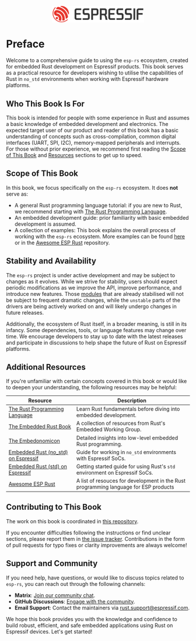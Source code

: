 <p style="text-align:center;"><img src="./assets/esp-logo-black.svg" width="50%"></p>

# Preface

Welcome to a comprehensive guide to using the `esp-rs` ecosystem, created for embedded Rust development on Espressif products. This book serves as a practical resource for developers wishing to utilise the capabilities of Rust in `no_std` environments when working with Espressif hardware platforms.

## Who This Book Is For

This book is intended for people with some experience in Rust and assumes a basic knowledge of embedded development and electronics. The expected target user of our product and reader of this book has a basic understanding of concepts such as cross-compilation, common digital interfaces (UART, SPI, I2C), memory-mapped peripherals and interrupts. For those without prior experience, we recommend first reading the [Scope of This Book][prerequisites] and [Resources][resources] sections to get up to speed.

[prerequisites]: #scope-of-this-book
[resources]: #additional-resources

## Scope of This Book

In this book, we focus specifically on the `esp-rs` ecosystem. It does **not** serve as:

- A general Rust programming language tutorial: if you are new to Rust, we recommend starting with [The Rust Programming Language][rust-book].
- An embedded development guide: prior familiarity with basic embedded development is assumed.
- A collection of examples: This book explains the overall process of working with the `esp-rs` ecosystem. More examples can be found [here][examples] or in the [Awesome ESP Rust][awesome-esp-rust] repository. 

[examples]: https://github.com/esp-rs/esp-hal/tree/main/examples

## Stability and Availability

The `esp-rs` project is under active development and may be subject to changes as it evolves. While we strive for stability, users should expect periodic modifications as we improve the API, improve performance, and introduce new features. Those [modules] that are already stabilised will not be subject to frequent dramatic changes, while the `unstable` parts of the drivers are being actively worked on and will likely undergo changes in future releases. 

Additionally, the ecosystem of Rust itself, in a broader meaning, is still in its infancy. Some dependencies, tools, or language features may change over time. We encourage developers to stay up to date with the latest releases and participate in discussions to help shape the future of Rust on Espressif platforms.

[modules]: https://docs.espressif.com/projects/rust/esp-hal/1.0.0-beta.0/esp32c6/esp_hal/index.html#modules

## Additional Resources

If you're unfamiliar with certain concepts covered in this book or would like to deepen your understanding, the following resources may be helpful:

| Resource                                               | Description                                                                          |
| ------------------------------------------------------ | ------------------------------------------------------------------------------------ |
| [The Rust Programming Language][rust-book]             | Learn Rust fundamentals before diving into embedded development.                     |
| [The Embedded Rust Book][embedded-rust-book]           | A collection of resources from Rust's Embedded Working Group.                        |
| [The Embedonomicon][embedonomicon]                     | Detailed insights into low-level embedded Rust programming.                          |
| [Embedded Rust (no_std) on Espressif][no_std-training] | Guide for working in `no_std` environments with Espressif SoCs.                     |
| [Embedded Rust (std) on Espressif][std-training]       | Getting started guide for using Rust's `std` environment on Espressif SoCs.         |
| [Awesome ESP Rust][awesome-esp-rust]                   | A list of resouces for development in the Rust programming language for ESP products | 

[rust-book]: https://doc.rust-lang.org/book/
[embedded-rust-book]: https://docs.rust-embedded.org/book/index.html
[embedonomicon]: https://docs.rust-embedded.org/embedonomicon/
[std-training]: https://esp-rs.github.io/std-training/
[no_std-training]: https://esp-rs.github.io/no_std-training/
[awesome-esp-rust]: https://github.com/esp-rs/awesome-esp-rust.git

## Contributing to This Book

The work on this book is coordinated in [this repository][book-repository].

If you encounter difficulties following the instructions or find unclear sections, please report them in [the issue tracker][book-issues]. Contributions in the form of pull requests for typo fixes or clarity improvements are always welcome!

[book-repository]: https://github.com/esp-rs/book
[book-issues]: https://github.com/esp-rs/book/issues/

## Support and Community

If you need help, have questions, or would like to discuss topics related to `esp-rs`, you can reach out through the following channels:

- **Matrix**: [Join our community chat](https://matrix.to/#/#esp-rs:matrix.org).
- **GitHub Discussions**: [Engage with the community](https://github.com/esp-rs/esp-hal/discussions).
- **Email Support**: Contact the maintainers via <rust.support@espressif.com>.

We hope this book provides you with the knowledge and confidence to build robust, efficient, and safe embedded applications using Rust on Espressif devices. Let's get started!

